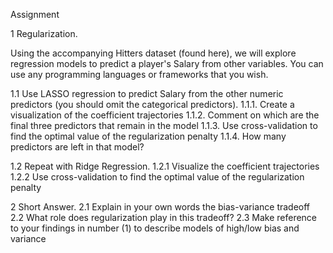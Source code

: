 Assignment 

1 Regularization.

Using the accompanying Hitters dataset (found here), we will explore regression models to predict a player's Salary from other variables. You can use any programming languages or frameworks that you wish.

1.1 Use LASSO regression to predict Salary from the other numeric predictors (you should omit the categorical predictors). 
1.1.1. Create a visualization of the coefficient trajectories
1.1.2. Comment on which are the final three predictors that remain in the model
1.1.3. Use cross-validation to find the optimal value of the regularization penalty
1.1.4. How many predictors are left in that model?

1.2 Repeat with Ridge Regression. 
1.2.1 Visualize the coefficient trajectories
1.2.2 Use cross-validation to find the optimal value of the regularization penalty

2 Short Answer. 
2.1 Explain in your own words the bias-variance tradeoff
2.2 What role does regularization play in this tradeoff? 
2.3 Make reference to your findings in number (1) to describe models of high/low bias and variance
